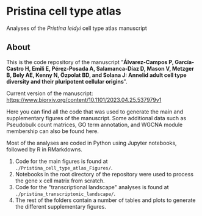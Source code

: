 # Pristina cell type atlas
Analyses of the *Pristina leidyi* cell type atlas manuscript

## About

This is the code repository of the manuscript "**Álvarez-Campos P, García-Castro H, Emili E, Pérez-Posada A, Salamanca-Díaz D, Mason V, Metzger B, Bely AE, Kenny N, Özpolat BD, and Solana J: Annelid adult cell type diversity and their pluripotent cellular origins**".

Current version of the manuscript: https://www.biorxiv.org/content/10.1101/2023.04.25.537979v1

Here you can find all the code that was used to generate the main and supplementary figures of the manuscript. Some additional data such as Pseudobulk count matrices, GO term annotation, and WGCNA module membership can also be found here.

Most of the analyses are coded in Python using Jupyter notebooks, followed by R in RMarkdowns.

1. Code for the main figures is found at `./Pristina_cell_type_atlas_Figures/`.
2. Notebooks in the root directory of the repository were used to process the gene x cell matrix from scratch.
3. Code for the "transcriptional landscape" analyses is found at `./pristina_transcriptomic_landscape/`.
4. The rest of the folders contain a number of tables and plots to generate the different supplementary figures.

